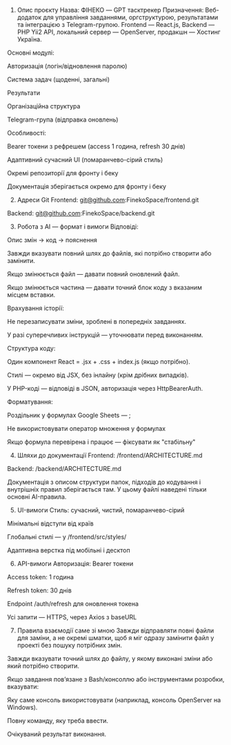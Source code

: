 1. Опис проєкту
Назва: ФІНЕКО — GPT тасктрекер
Призначення:
Веб-додаток для управління завданнями, оргструктурою, результатами та інтеграцією з Telegram-групою.
Frontend — React.js, Backend — PHP Yii2 API, локальний сервер — OpenServer, продакшн — Хостинг Україна.

Основні модулі:

Авторизація (логін/відновлення паролю)

Система задач (щоденні, загальні)

Результати

Організаційна структура

Telegram-група (відправка оновлень)

Особливості:

Bearer токени з рефрешем (access 1 година, refresh 30 днів)

Адаптивний сучасний UI (помаранчево-сірий стиль)

Окремі репозиторії для фронту і беку

Документація зберігається окремо для фронту і беку

2. Адреси Git
Frontend: git@github.com:FinekoSpace/frontend.git

Backend: git@github.com:FinekoSpace/backend.git

3. Робота з AI — формат і вимоги
Відповіді:

Опис змін → код → пояснення

Завжди вказувати повний шлях до файлів, які потрібно створити або замінити.

Якщо змінюється файл — давати повний оновлений файл.

Якщо змінюється частина — давати точний блок коду з вказаним місцем вставки.

Врахування історії:

Не перезаписувати зміни, зроблені в попередніх завданнях.

У разі суперечливих інструкцій — уточнювати перед виконанням.

Структура коду:

Один компонент React = .jsx + .css + index.js (якщо потрібно).

Стилі — окремо від JSX, без інлайну (крім дрібних випадків).

У PHP-коді — відповіді в JSON, авторизація через HttpBearerAuth.

Форматування:

Роздільник у формулах Google Sheets — ;

Не використовувати оператор множення у формулах

Якщо формула перевірена і працює — фіксувати як "стабільну"

4. Шляхи до документації
Frontend: /frontend/ARCHITECTURE.md

Backend: /backend/ARCHITECTURE.md

Документація з описом структури папок, підходів до кодування і внутрішніх правил зберігається там. У цьому файлі наведені тільки основні AI-правила.

5. UI-вимоги
Стиль: сучасний, чистий, помаранчево-сірий

Мінімальні відступи від країв

Глобальні стилі — у /frontend/src/styles/

Адаптивна верстка під мобільні і десктоп

6. API-вимоги
Авторизація: Bearer токени

Access token: 1 година

Refresh token: 30 днів

Endpoint /auth/refresh для оновлення токена

Усі запити — HTTPS, через Axios з baseURL

7. Правила взаємодії саме зі мною
Завжди відправляти повні файли для заміни, а не окремі шматки, щоб я міг одразу замінити файл у проекті без пошуку потрібних змін.

Завжди вказувати точний шлях до файлу, у якому виконані зміни або який потрібно створити.

Якщо завдання пов’язане з Bash/консоллю або інструментами розробки, вказувати:

Яку саме консоль використовувати (наприклад, консоль OpenServer на Windows).

Повну команду, яку треба ввести.

Очікуваний результат виконання.